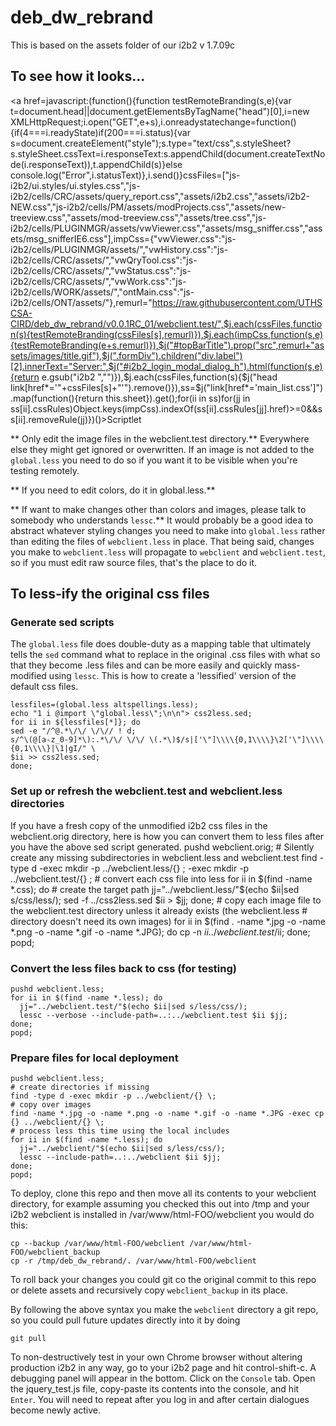 # deb_dw_rebrand

This is based on the assets folder of our i2b2 v 1.7.09c

## To see how it looks...

<a href=javascript:(function(){function testRemoteBranding(s,e){var t=document.head||document.getElementsByTagName("head")[0],i=new XMLHttpRequest;i.open("GET",e+s),i.onreadystatechange=function(){if(4===i.readyState)if(200===i.status){var s=document.createElement("style");s.type="text/css",s.styleSheet?s.styleSheet.cssText=i.responseText:s.appendChild(document.createTextNode(i.responseText)),t.appendChild(s)}else console.log("Error",i.statusText)},i.send()}cssFiles=["js-i2b2/ui.styles/ui.styles.css","js-i2b2/cells/CRC/assets/query_report.css","assets/i2b2.css","assets/i2b2-NEW.css","js-i2b2/cells/PM/assets/modProjects.css","assets/new-treeview.css","assets/mod-treeview.css","assets/tree.css","js-i2b2/cells/PLUGINMGR/assets/vwViewer.css","assets/msg_sniffer.css","assets/msg_snifferIE6.css"],impCss={"vwViewer.css":"js-i2b2/cells/PLUGINMGR/assets/","vwHistory.css":"js-i2b2/cells/CRC/assets/","vwQryTool.css":"js-i2b2/cells/CRC/assets/","vwStatus.css":"js-i2b2/cells/CRC/assets/","vwWork.css":"js-i2b2/cells/WORK/assets/","ontMain.css":"js-i2b2/cells/ONT/assets/"},remurl="https://raw.githubusercontent.com/UTHSCSA-CIRD/deb_dw_rebrand/v0.0.1RC_01/webclient.test/",$j.each(cssFiles,function(s){testRemoteBranding(cssFiles[s],remurl)}),$j.each(impCss,function(s,e){testRemoteBranding(e+s,remurl)}),$j("#topBarTitle").prop("src",remurl+"assets/images/title.gif"),$j(".formDiv").children("div.label")[2].innerText="Server:",$j("#i2b2_login_modal_dialog_h").html(function(s,e){return e.gsub("i2b2 ","")}),$j.each(cssFiles,function(s){$j("head link[href*='"+cssFiles[s]+"'").remove()}),ss=$j("link[href*='main_list.css']").map(function(){return this.sheet}).get();for(ii in ss)for(jj in ss[ii].cssRules)Object.keys(impCss).indexOf(ss[ii].cssRules[jj].href)>=0&&ss[ii].removeRule(jj)})()>Scriptlet</a>


** Only edit the image files in the webclient.test directory.** 
Everywhere else they might get ignored or overwritten. If an image is not added to the `global.less`
you need to do so if you want it to be visible when you're testing remotely.

** If you need to edit colors, do it in global.less.**

** If want to make changes other than colors and images, please talk to somebody who understands `lessc`.**
It would probably be a good idea to abstract whatever styling changes you need to make into `global.less` rather
than editing the files of `webclient.less` in place. That being said, changes you make to `webclient.less` will
propagate to `webclient` and `webclient.test`, so if you must edit raw source files, that's the place to do it.

## To less-ify the original css files

### Generate sed scripts

The `global.less` file does double-duty as a mapping table that ultimately tells the `sed` command what to replace in the original .css files with what so that they become .less files and can be more easily and quickly mass-modified using `lessc`. This is how to create a 'lessified' version of the default css files.

    lessfiles=(global.less altspellings.less);
    echo "1 i @import \"global.less\";\n\n"> css2less.sed;
    for ii in ${lessfiles[*]}; do
    sed -e "/^@.*\/\/ \/\// ! d;
    s/^\(@[a-z_0-9]*\):.*\/\/ \/\/ \(.*\)$/s|['\"]\\\\{0,1\\\\}\2['\"]\\\\{0,1\\\\}|\1|gI/" \
    $ii >> css2less.sed;
    done;
    
### Set up or refresh the webclient.test and webclient.less directories
    
If you have a fresh copy of the unmodified i2b2 css files in the webclient.orig directory, here is how you can convert them to less files after you have the above sed script generated.
    pushd webclient.orig;
    # Silently create any missing subdirectories in webclient.less and webclient.test
    find -type d -exec mkdir -p ../webclient.less/{} \; -exec mkdir -p ../webclient.test/{} \;
    # convert each css file into less
    for ii in $(find -name *.css); do 
      # create the target path
      jj="../webclient.less/"$(echo $ii|sed s/css/less/); 
      sed -f ../css2less.sed $ii > $jj; 
    done;
    # copy each image file to the webclient.test directory unless it already exists (the webclient.less
    # directory doesn't need its own images)
    for ii in $(find . -name *.jpg -o -name *.png -o -name *.gif -o -name *.JPG); do 
      cp -n $ii ../webclient.test/$ii;
    done;
    popd;

### Convert the less files back to css (for testing)

    pushd webclient.less;
    for ii in $(find -name *.less); do 
      jj="../webclient.test/"$(echo $ii|sed s/less/css/);
      lessc --verbose --include-path=..:../webclient.test $ii $jj;
    done;
    popd;

### Prepare files for local deployment

    pushd webclient.less;
    # create directories if missing
    find -type d -exec mkdir -p ../webclient/{} \;
    # copy over images
    find -name *.jpg -o -name *.png -o -name *.gif -o -name *.JPG -exec cp {} ../webclient/{} \;
    # process less this time using the local includes
    for ii in $(find -name *.less); do 
      jj="../webclient/"$(echo $ii|sed s/less/css/);
      lessc --include-path=..:../webclient $ii $jj;
    done;
    popd;

To deploy, clone this repo and then move all its contents to your webclient directory, for example assuming you checked this out into /tmp
and your i2b2 webclient is installed in /var/www/html-FOO/webclient you would do this:

    cp --backup /var/www/html-FOO/webclient /var/www/html-FOO/webclient_backup
    cp -r /tmp/deb_dw_rebrand/. /var/www/html-FOO/webclient

To roll back your changes you could git co the original commit to this repo or delete assets and recursively copy `webclient_backup` in its place. 

By following the above syntax you make the `webclient` directory a git repo, so you could pull future updates directly into it by doing 

    git pull

To non-destructively test in your own Chrome browser without altering production i2b2 in any way, go to your i2b2 page and hit control-shift-c. A debugging panel will appear in the bottom. Click on the `Console` tab. Open the jquery_test.js file, copy-paste its contents into the console, and hit `Enter`. You will need to repeat after you log in and after certain dialogues become newly active.

